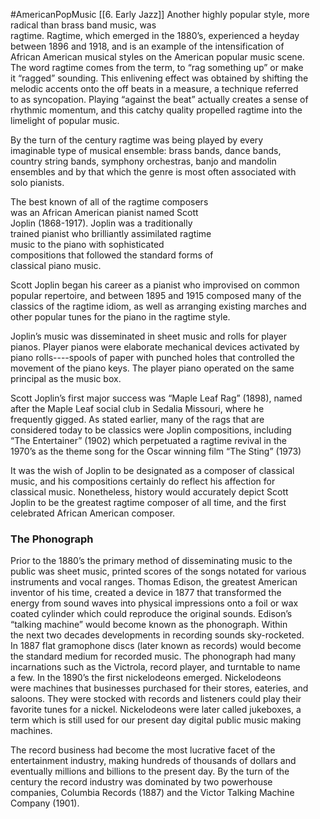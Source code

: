 #AmericanPopMusic 
[[6. Early Jazz]]
Another highly popular style, more radical than brass band music, was  
ragtime. Ragtime, which emerged in the 1880’s, experienced a heyday  
between 1896 and 1918, and is an example of the intensification of  
African American musical styles on the American popular music scene.  
The word ragtime comes from the term, to “rag something up” or make  
it “ragged” sounding. This enlivening effect was obtained by shifting the  
melodic accents onto the off beats in a measure, a technique referred  
to as syncopation. Playing “against the beat” actually creates a sense of  
rhythmic momentum, and this catchy quality propelled ragtime into the  
limelight of popular music.  

By the turn of the century ragtime was being played by every  
imaginable type of musical ensemble: brass bands, dance bands,  
country string bands, symphony orchestras, banjo and mandolin  
ensembles and by that which the genre is most often associated with  
solo pianists.

The best known of all of the ragtime composers  
was an African American pianist named Scott  
Joplin (1868-1917). Joplin was a traditionally  
trained pianist who brilliantly assimilated ragtime  
music to the piano with sophisticated  
compositions that followed the standard forms of  
classical piano music.

Scott Joplin began his career as a pianist who improvised on common  
popular repertoire, and between 1895 and 1915 composed many of the  
classics of the ragtime idiom, as well as arranging existing marches and  
other popular tunes for the piano in the ragtime style.

Joplin’s music was disseminated in sheet music and rolls for player  
pianos. Player pianos were elaborate mechanical devices activated by  
piano rolls----spools of paper with punched holes that controlled the  
movement of the piano keys. The player piano operated on the same  
principal as the music box.  

Scott Joplin’s first major success was “Maple Leaf Rag” (1898), named  
after the Maple Leaf social club in Sedalia Missouri, where he  
frequently gigged. As stated earlier, many of the rags that are  
considered today to be classics were Joplin compositions, including  
“The Entertainer” (1902) which perpetuated a ragtime revival in the  
1970’s as the theme song for the Oscar winning film “The Sting” (1973)  

It was the wish of Joplin to be designated as a composer of classical  
music, and his compositions certainly do reflect his affection for  
classical music. Nonetheless, history would accurately depict Scott  
Joplin to be the greatest ragtime composer of all time, and the first  
celebrated African American composer.

### The Phonograph
Prior to the 1880’s the primary method of disseminating music to the  
public was sheet music, printed scores of the songs notated for various  
instruments and vocal ranges. Thomas Edison, the greatest American  
inventor of his time, created a device in 1877 that transformed the  
energy from sound waves into physical impressions onto a foil or wax  
coated cylinder which could reproduce the original sounds. Edison’s  
“talking machine” would become known as the phonograph. Within  
the next two decades developments in recording sounds sky-rocketed.  
In 1887 flat gramophone discs (later known as records) would become  
the standard medium for recorded music. The phonograph had many
incarnations such as the Victrola, record player, and turntable to name  
a few. In the 1890’s the first nickelodeons emerged. Nickelodeons  
were machines that businesses purchased for their stores, eateries, and  
saloons. They were stocked with records and listeners could play their  
favorite tunes for a nickel. Nickelodeons were later called jukeboxes, a  
term which is still used for our present day digital public music making  
machines.

The record business had become the most lucrative facet of the  
entertainment industry, making hundreds of thousands of dollars and  
eventually millions and billions to the present day. By the turn of the  
century the record industry was dominated by two powerhouse  
companies, Columbia Records (1887) and the Victor Talking Machine  
Company (1901).
